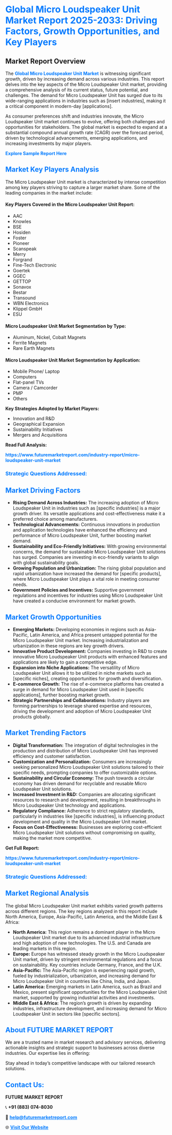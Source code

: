 <h1 style="color: #007BFF;">Global Micro Loudspeaker Unit Market Report 2025-2033: Driving Factors, Growth Opportunities, and Key Players</h1>

<section id="overview">
<h2>Market Report Overview</h2>
<p>The <a href="https://www.futuremarketreport.com/industry-report/micro-loudspeaker-unit-market" style="color: #007BFF; text-decoration: none;"><strong>Global Micro Loudspeaker Unit Market</strong></a> is witnessing significant growth, driven by increasing demand across various industries. This report delves into the key aspects of the Micro Loudspeaker Unit market, providing a comprehensive analysis of its current status, future potential, and challenges. The demand for Micro Loudspeaker Unit has surged due to its wide-ranging applications in industries such as [insert industries], making it a critical component in modern-day [applications].</p>
<p>As consumer preferences shift and industries innovate, the Micro Loudspeaker Unit market continues to evolve, offering both challenges and opportunities for stakeholders. The global market is expected to expand at a substantial compound annual growth rate (CAGR) over the forecast period, driven by technological advancements, emerging applications, and increasing investments by major players.</p>
</section>

<section id="overview">
<p><a href="https://www.futuremarketreport.com/request-sample/reportId=58791" style="color: #007BFF; text-decoration: none;"><strong>Explore Sample Report Here</strong></a></p>
</section>

<section id="key-players">
<h2 style="color: #007BFF;">Market Key Players Analysis</h2>
<p>The Micro Loudspeaker Unit market is characterized by intense competition among key players striving to capture a larger market share. Some of the leading companies in the market include:</p>
<h4>Key Players Covered in the Micro Loudspeaker Unit Report:</h4>
<ul><li>AAC</li><li>Knowles</li><li>BSE</li><li>Hosiden</li><li>Foster</li><li>Pioneer</li><li>Scanspeak</li><li>Merry</li><li>Forgrand</li><li>Fine-Tech Electronic</li><li>Goertek</li><li>GGEC</li><li>GETTOP</li><li>Sonavox</li><li>Bestar</li><li>Transound</li><li>WBN Electronics</li><li>Klippel GmbH</li><li>ESU</li></ul>
<h4>Micro Loudspeaker Unit Market Segmentation by Type:</h4>
<ul><li>Aluminum, Nickel, Cobalt Magnets</li><li>Ferrite Magnets</li><li>Rare Earth Magnets</li></ul>

<h4>Micro Loudspeaker Unit Market Segmentation by Application:</h4>
<ul><li>Mobile Phone/ Laptop</li><li>Computers</li><li>Flat-panel TVs</li><li>Camera / Camcorder</li><li>PMP</li><li>Others</li></ul>
<p><strong>Key Strategies Adopted by Market Players:</strong></p>
<ul>
<li>Innovation and R&D</li>
<li>Geographical Expansion</li>
<li>Sustainability Initiatives</li>
<li>Mergers and Acquisitions</li>
</ul>
</section>

<section>
<p><strong>Read Full Analysis: </strong></p><a href="https://www.futuremarketreport.com/industry-report/micro-loudspeaker-unit-market" style="color: #007BFF; text-decoration: none;"><strong>https://www.futuremarketreport.com/industry-report/micro-loudspeaker-unit-market</strong></a>
<h3 style="color: #007BFF;">Strategic Questions Addressed:</h3>
</section>

<section id="driving-factors">
<h2 style="color: #007BFF;">Market Driving Factors</h2>
<ul>
<li><strong>Rising Demand Across Industries:</strong> The increasing adoption of Micro Loudspeaker Unit in industries such as [specific industries] is a major growth driver. Its versatile applications and cost-effectiveness make it a preferred choice among manufacturers.</li>
<li><strong>Technological Advancements:</strong> Continuous innovations in production and application technologies have enhanced the efficiency and performance of Micro Loudspeaker Unit, further boosting market demand.</li>
<li><strong>Sustainability and Eco-Friendly Initiatives:</strong> With growing environmental concerns, the demand for sustainable Micro Loudspeaker Unit solutions has surged. Companies are investing in eco-friendly variants to align with global sustainability goals.</li>
<li><strong>Growing Population and Urbanization:</strong> The rising global population and rapid urbanization have increased the demand for [specific products], where Micro Loudspeaker Unit plays a vital role in meeting consumer needs.</li>
<li><strong>Government Policies and Incentives:</strong> Supportive government regulations and incentives for industries using Micro Loudspeaker Unit have created a conducive environment for market growth.</li>
</ul>
</section>

<section id="growth-opportunities">
<h2 style="color: #007BFF;">Market Growth Opportunities</h2>
<ul>
<li><strong>Emerging Markets:</strong> Developing economies in regions such as Asia-Pacific, Latin America, and Africa present untapped potential for the Micro Loudspeaker Unit market. Increasing industrialization and urbanization in these regions are key growth drivers.</li>
<li><strong>Innovative Product Development:</strong> Companies investing in R&D to create innovative Micro Loudspeaker Unit products with enhanced features and applications are likely to gain a competitive edge.</li>
<li><strong>Expansion into Niche Applications:</strong> The versatility of Micro Loudspeaker Unit allows it to be utilized in niche markets such as [specific niches], creating opportunities for growth and diversification.</li>
<li><strong>E-commerce Growth:</strong> The rise of e-commerce platforms has created a surge in demand for Micro Loudspeaker Unit used in [specific applications], further boosting market growth.</li>
<li><strong>Strategic Partnerships and Collaborations:</strong> Industry players are forming partnerships to leverage shared expertise and resources, driving the development and adoption of Micro Loudspeaker Unit products globally.</li>
</ul>
</section>

<section id="trending-factors">
<h2 style="color: #007BFF;">Market Trending Factors</h2>
<ul>
<li><strong>Digital Transformation:</strong> The integration of digital technologies in the production and distribution of Micro Loudspeaker Unit has improved efficiency and customer satisfaction.</li>
<li><strong>Customization and Personalization:</strong> Consumers are increasingly seeking personalized Micro Loudspeaker Unit solutions tailored to their specific needs, prompting companies to offer customizable options.</li>
<li><strong>Sustainability and Circular Economy:</strong> The push towards a circular economy has driven demand for recyclable and reusable Micro Loudspeaker Unit solutions.</li>
<li><strong>Increased Investment in R&D:</strong> Companies are allocating significant resources to research and development, resulting in breakthroughs in Micro Loudspeaker Unit technology and applications.</li>
<li><strong>Regulatory Compliance:</strong> Adherence to strict regulatory standards, particularly in industries like [specific industries], is influencing product development and quality in the Micro Loudspeaker Unit market.</li>
<li><strong>Focus on Cost-Effectiveness:</strong> Businesses are exploring cost-efficient Micro Loudspeaker Unit solutions without compromising on quality, making the market more competitive.</li>
</ul>
</section>

<section>
<p><strong>Get Full Report: </strong></p><a href="https://www.futuremarketreport.com/industry-report/micro-loudspeaker-unit-market" style="color: #007BFF; text-decoration: none;"><strong>https://www.futuremarketreport.com/industry-report/micro-loudspeaker-unit-market</strong></a>
<h3 style="color: #007BFF;">Strategic Questions Addressed:</h3>
</section>


<section id="regional-analysis">
<h2 style="color: #007BFF;">Market Regional Analysis</h2>
<p>The global Micro Loudspeaker Unit market exhibits varied growth patterns across different regions. The key regions analyzed in this report include North America, Europe, Asia-Pacific, Latin America, and the Middle East & Africa:</p>
<ul>
<li><strong>North America:</strong> This region remains a dominant player in the Micro Loudspeaker Unit market due to its advanced industrial infrastructure and high adoption of new technologies. The U.S. and Canada are leading markets in this region.</li>
<li><strong>Europe:</strong> Europe has witnessed steady growth in the Micro Loudspeaker Unit market, driven by stringent environmental regulations and a focus on sustainability. Key countries include Germany, France, and the U.K.</li>
<li><strong>Asia-Pacific:</strong> The Asia-Pacific region is experiencing rapid growth, fueled by industrialization, urbanization, and increasing demand for Micro Loudspeaker Unit in countries like China, India, and Japan.</li>
<li><strong>Latin America:</strong> Emerging markets in Latin America, such as Brazil and Mexico, present significant opportunities for the Micro Loudspeaker Unit market, supported by growing industrial activities and investments.</li>
<li><strong>Middle East & Africa:</strong> The region’s growth is driven by expanding industries, infrastructure development, and increasing demand for Micro Loudspeaker Unit in sectors like [specific sectors].</li>
</ul>
</section>

<footer>
<h2 style="color: #007BFF;">About FUTURE MARKET REPORT</h2>
<p>We are a trusted name in market research and advisory services, delivering actionable insights and strategic support to businesses across diverse industries. Our expertise lies in offering:</p>

<p>Stay ahead in today’s competitive landscape with our tailored research solutions.</p>

<h2 style="color: #007BFF;">Contact Us:</h2>
<p><strong>FUTURE MARKET REPORT</strong></p>
<p>📞 <strong>+91 (883) 074-8030</strong></p>
<p>📧 <strong><a href="mailto:help@futuremarketreport.com" style="color: #007BFF;">help@futuremarketreport.com</a></strong></p>
<p>🌐 <strong><a href="https://www.futuremarketreport.com/" style="color: #007BFF;">Visit Our Website</a></strong></p>
</footer>